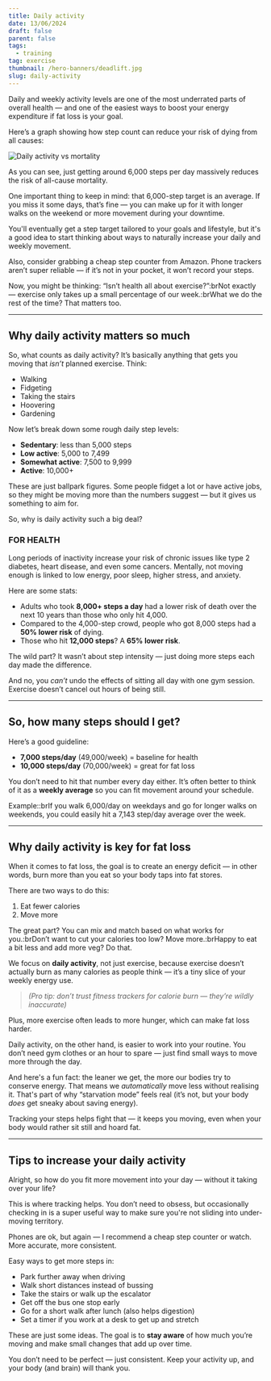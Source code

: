 ```yaml
---
title: Daily activity
date: 13/06/2024
draft: false
parent: false
tags:
  - training
tag: exercise
thumbnail: /hero-banners/deadlift.jpg
slug: daily-activity
---
```


Daily and weekly activity levels are one of the most underrated parts of overall health — and one of the easiest ways to boost your energy expenditure if fat loss is your goal.

Here’s a graph showing how step count can reduce your risk of dying from all causes:

![Daily activity vs mortality](https://www.thelancet.com/cms/10.1016/S2468-266700302-9/asset/63956204-c61a-4e4d-b787-2f606a12a84b/main.assets/gr3_lrg.jpg)

As you can see, just getting around 6,000 steps per day massively reduces the risk of all-cause mortality.

One important thing to keep in mind: that 6,000-step target is an average. If you miss it some days, that’s fine — you can make up for it with longer walks on the weekend or more movement during your downtime.

You'll eventually get a step target tailored to your goals and lifestyle, but it's a good idea to start thinking about ways to naturally increase your daily and weekly movement.

Also, consider grabbing a cheap step counter from Amazon. Phone trackers aren’t super reliable — if it’s not in your pocket, it won’t record your steps.

Now, you might be thinking: “Isn’t health all about exercise?”\:brNot exactly — exercise only takes up a small percentage of our week.\:brWhat we do the rest of the time? That matters too.

---

## Why daily activity matters so much

So, what counts as daily activity? It’s basically anything that gets you moving that *isn’t* planned exercise. Think:

- Walking
- Fidgeting
- Taking the stairs
- Hoovering
- Gardening

Now let’s break down some rough daily step levels:

- **Sedentary**: less than 5,000 steps
- **Low active**: 5,000 to 7,499
- **Somewhat active**: 7,500 to 9,999
- **Active**: 10,000+

These are just ballpark figures. Some people fidget a lot or have active jobs, so they might be moving more than the numbers suggest — but it gives us something to aim for.

So, why is daily activity such a big deal?

### **FOR HEALTH**

Long periods of inactivity increase your risk of chronic issues like type 2 diabetes, heart disease, and even some cancers. Mentally, not moving enough is linked to low energy, poor sleep, higher stress, and anxiety.

Here are some stats:

- Adults who took **8,000+ steps a day** had a lower risk of death over the next 10 years than those who only hit 4,000.
- Compared to the 4,000-step crowd, people who got 8,000 steps had a **50% lower risk** of dying.
- Those who hit **12,000 steps**? A **65% lower risk**.

The wild part? It wasn’t about step intensity — just doing more steps each day made the difference.

And no, you *can’t* undo the effects of sitting all day with one gym session. Exercise doesn’t cancel out hours of being still.

---

## So, how many steps should I get?

Here’s a good guideline:

- **7,000 steps/day** (49,000/week) = baseline for health
- **10,000 steps/day** (70,000/week) = great for fat loss

You don’t need to hit that number every day either. It’s often better to think of it as a **weekly average** so you can fit movement around your schedule.

Example::brIf you walk 6,000/day on weekdays and go for longer walks on weekends, you could easily hit a 7,143 step/day average over the week.

---

## Why daily activity is key for fat loss

When it comes to fat loss, the goal is to create an energy deficit — in other words, burn more than you eat so your body taps into fat stores.

There are two ways to do this:

1. Eat fewer calories
2. Move more

The great part? You can mix and match based on what works for you.\:brDon’t want to cut your calories too low? Move more.\:brHappy to eat a bit less and add more veg? Do that.

We focus on **daily activity**, not just exercise, because exercise doesn’t actually burn as many calories as people think — it’s a tiny slice of your weekly energy use.

> *(Pro tip: don’t trust fitness trackers for calorie burn — they’re wildly inaccurate)*

Plus, more exercise often leads to more hunger, which can make fat loss harder.

Daily activity, on the other hand, is easier to work into your routine. You don’t need gym clothes or an hour to spare — just find small ways to move more through the day.

And here's a fun fact: the leaner we get, the more our bodies try to conserve energy. That means we *automatically* move less without realising it. That's part of why “starvation mode” feels real (it’s not, but your body *does* get sneaky about saving energy).

Tracking your steps helps fight that — it keeps you moving, even when your body would rather sit still and hoard fat.

---

## Tips to increase your daily activity

Alright, so how do you fit more movement into your day — without it taking over your life?

This is where tracking helps. You don’t need to obsess, but occasionally checking in is a super useful way to make sure you're not sliding into under-moving territory.

Phones are ok, but again — I recommend a cheap step counter or watch. More accurate, more consistent.

Easy ways to get more steps in:

- Park further away when driving
- Walk short distances instead of bussing
- Take the stairs or walk up the escalator
- Get off the bus one stop early
- Go for a short walk after lunch (also helps digestion)
- Set a timer if you work at a desk to get up and stretch

These are just some ideas. The goal is to **stay aware** of how much you’re moving and make small changes that add up over time.

You don’t need to be perfect — just consistent. Keep your activity up, and your body (and brain) will thank you.
